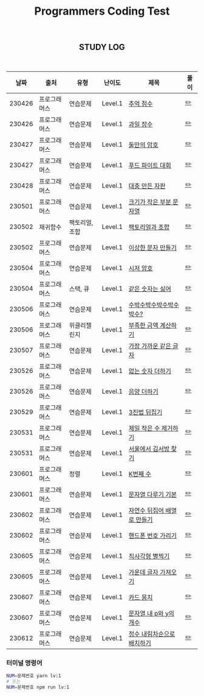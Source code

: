 <div align="center">

# Programmers Coding Test

<br>

## STUDY LOG

<br>

| 날짜   | 출처         | 유형           | 난이도  | 제목                                                                                           | 풀이                                                                   |
| ------ | ------------ | -------------- | ------- | ---------------------------------------------------------------------------------------------- | ---------------------------------------------------------------------- |
| 230426 | 프로그래머스 | 연습문제       | Level.1 | [추억 점수](https://school.programmers.co.kr/learn/courses/30/lessons/176963)                  | [✏️](https://github.com/yjleeinkr/Programmers/tree/main/level1/176963) |
| 230426 | 프로그래머스 | 연습문제       | Level.1 | [과일 장수](https://school.programmers.co.kr/learn/courses/30/lessons/135808)                  | [✏️](https://github.com/yjleeinkr/Programmers/tree/main/level1/135808) |
| 230427 | 프로그래머스 | 연습문제       | Level.1 | [둘만의 암호](https://school.programmers.co.kr/learn/courses/30/lessons/155652)                | [✏️](https://github.com/yjleeinkr/Programmers/tree/main/level1/155652) |
| 230427 | 프로그래머스 | 연습문제       | Level.1 | [푸드 파이트 대회](https://school.programmers.co.kr/learn/courses/30/lessons/134240)           | [✏️](https://github.com/yjleeinkr/Programmers/tree/main/level1/134240) |
| 230428 | 프로그래머스 | 연습문제       | Level.1 | [대충 만든 자판](https://school.programmers.co.kr/learn/courses/30/lessons/160586)             | [✏️](https://github.com/yjleeinkr/Programmers/tree/main/level1/160586) |
| 230501 | 프로그래머스 | 연습문제       | Level.1 | [크기가 작은 부분 문자열](https://school.programmers.co.kr/learn/courses/30/lessons/147355)    | [✏️](https://github.com/yjleeinkr/Programmers/tree/main/level1/147355) |
| 230502 | 재귀함수     | 팩토리얼, 조합 | Level.1 | [팩토리얼과 조합]()                                                                            | [✏️](https://github.com/yjleeinkr/Programmers/tree/main/level1/nCr)    |
| 230502 | 프로그래머스 | 연습문제       | Level.1 | [이상한 문자 만들기](https://school.programmers.co.kr/learn/courses/30/lessons/12930)          | [✏️](https://github.com/yjleeinkr/Programmers/tree/main/level1/12930)  |
| 230504 | 프로그래머스 | 연습문제       | Level.1 | [시저 암호](https://school.programmers.co.kr/learn/courses/30/lessons/12926)                   | [✏️](https://github.com/yjleeinkr/Programmers/tree/main/level1/12926)  |
| 230504 | 프로그래머스 | 스택, 큐       | Level.1 | [같은 숫자는 싫어](https://school.programmers.co.kr/learn/courses/30/lessons/12906)            | [✏️](https://github.com/yjleeinkr/Programmers/tree/main/level1/12906)  |
| 230506 | 프로그래머스 | 연습문제       | Level.1 | [수박수박수박수박수박수?](https://school.programmers.co.kr/learn/courses/30/lessons/12922)     | [✏️](https://github.com/yjleeinkr/Programmers/tree/main/level1/12922)  |
| 230506 | 프로그래머스 | 위클리챌린지   | Level.1 | [부족한 금액 계산하기](https://school.programmers.co.kr/learn/courses/30/lessons/82612)        | [✏️](https://github.com/yjleeinkr/Programmers/tree/main/level1/82612)  |
| 230507 | 프로그래머스 | 연습문제       | Level.1 | [가장 가까운 같은 글자](https://school.programmers.co.kr/learn/courses/30/lessons/142086)      | [✏️](https://github.com/yjleeinkr/Programmers/tree/main/level1/142086) |
| 230526 | 프로그래머스 | 연습문제       | Level.1 | [없는 숫자 더하기](https://school.programmers.co.kr/learn/courses/30/lessons/86051)            | [✏️](https://github.com/yjleeinkr/Programmers/tree/main/level1/86051)  |
| 230526 | 프로그래머스 | 연습문제       | Level.1 | [음양 더하기](https://school.programmers.co.kr/learn/courses/30/lessons/76501)                 | [✏️](https://github.com/yjleeinkr/Programmers/tree/main/level1/76501)  |
| 230529 | 프로그래머스 | 연습문제       | Level.1 | [3진법 뒤집기](https://school.programmers.co.kr/learn/courses/30/lessons/68935)                | [✏️](https://github.com/yjleeinkr/Programmers/tree/main/level1/68935)  |
| 230531 | 프로그래머스 | 연습문제       | Level.1 | [제일 작은 수 제거하기](https://school.programmers.co.kr/learn/courses/30/lessons/12935)       | [✏️](https://github.com/yjleeinkr/Programmers/tree/main/level1/12935)  |
| 230531 | 프로그래머스 | 연습문제       | Level.1 | [서울에서 김서방 찾기](https://school.programmers.co.kr/learn/courses/30/lessons/12919)        | [✏️](https://github.com/yjleeinkr/Programmers/tree/main/level1/12919)  |
| 230601 | 프로그래머스 | 정렬           | Level.1 | [K번째 수](https://school.programmers.co.kr/learn/courses/30/lessons/42748)                    | [✏️](https://github.com/yjleeinkr/Programmers/tree/main/level1/42748)  |
| 230601 | 프로그래머스 | 연습문제       | Level.1 | [문자열 다루기 기본](https://school.programmers.co.kr/learn/courses/30/lessons/12918)          | [✏️](https://github.com/yjleeinkr/Programmers/tree/main/level1/12918)  |
| 230602 | 프로그래머스 | 연습문제       | Level.1 | [자연수 뒤집어 배열로 만들기](https://school.programmers.co.kr/learn/courses/30/lessons/12932) | [✏️](https://github.com/yjleeinkr/Programmers/tree/main/level1/12932)  |
| 230602 | 프로그래머스 | 연습문제       | Level.1 | [핸드폰 번호 가리기](https://school.programmers.co.kr/learn/courses/30/lessons/12948)          | [✏️](https://github.com/yjleeinkr/Programmers/tree/main/level1/12948)  |
| 230605 | 프로그래머스 | 연습문제       | Level.1 | [직사각형 별찍기](https://school.programmers.co.kr/learn/courses/30/lessons/12969)             | [✏️](https://github.com/yjleeinkr/Programmers/tree/main/level1/12969)  |
| 230605 | 프로그래머스 | 연습문제       | Level.1 | [가운데 글자 가져오기](https://school.programmers.co.kr/learn/courses/30/lessons/12903)        | [✏️](https://github.com/yjleeinkr/Programmers/tree/main/level1/12903)  |
| 230607 | 프로그래머스 | 연습문제       | Level.1 | [카드 뭉치](https://school.programmers.co.kr/learn/courses/30/lessons/159994)                  | [✏️](https://github.com/yjleeinkr/Programmers/tree/main/level1/159994) |
| 230607 | 프로그래머스 | 연습문제       | Level.1 | [문자열 내 p와 y의 개수](https://school.programmers.co.kr/learn/courses/30/lessons/12916)      | [✏️](https://github.com/yjleeinkr/Programmers/tree/main/level1/12916)  |
| 230612 | 프로그래머스 | 연습문제       | Level.1 | [정수 내림차순으로 배치하기](https://school.programmers.co.kr/learn/courses/30/lessons/12933)  | [✏️](https://github.com/yjleeinkr/Programmers/tree/main/level1/12933)  |

</div>

### 터미널 명령어

```bash
NUM=문제번호 yarn lv:1
# 또는
NUM=문제번호 npm run lv:1
```

